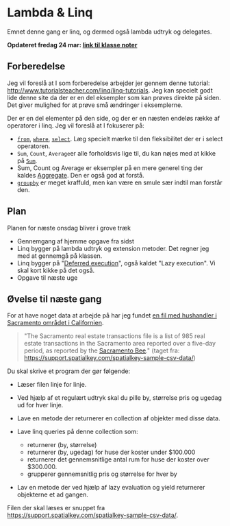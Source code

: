 # Lambda & Linq
Emnet denne gang er linq, og dermed også lambda udtryk og delegates.

**Opdateret fredag 24 mar: [link til klasse noter](notes.pdf)**

## Forberedelse
Jeg vil foreslå at I som forberedelse arbejder jer gennem denne tutorial: http://www.tutorialsteacher.com/linq/linq-tutorials. Jeg kan specielt godt lide denne site da der er en del eksempler som kan prøves direkte på siden. Det giver mulighed for at prøve små ændringer i eksemplerne.

Der er en del elementer på den side, og der er en næsten endeløs række af operatorer i linq. Jeg vil foreslå at I fokuserer på:

- [`from`](http://www.tutorialsteacher.com/linq/linq-query-syntax), [`where`](http://www.tutorialsteacher.com/linq/linq-filtering-operators-where), [`select`](http://www.tutorialsteacher.com/linq/linq-projection-operators). Læg specielt mærke til den fleksibilitet der er i select operatoren.
- `Sum`, `Count`, `Average`er alle forholdsvis lige til, du kan nøjes med at kikke på [`Sum`](http://www.tutorialsteacher.com/linq/linq-aggregation-operator-sum).
- Sum, Count og Average er eksempler på en mere generel ting der kaldes [Aggregate](http://www.tutorialsteacher.com/linq/linq-aggregation-operator-aggregate). Den er også god at forstå.
- [`groupby`](http://www.tutorialsteacher.com/linq/linq-grouping-operator-groupby-tolookup) er meget kraffuld, men kan være en smule sær indtil man forstår den.

## Plan
Planen for næste onsdag bliver i grove træk

* Gennemgang af hjemme opgave fra sidst
* Linq bygger på lambda udtryk og extension metoder. Det regner jeg med at gennemgå på klassen.
* Linq bygger på "[Deferred execution](http://www.tutorialsteacher.com/linq/linq-deferred-execution)", også kaldet "Lazy execution". Vi skal kort kikke på det også.
* Opgave til næste uge

## Øvelse til næste gang
For at have noget data at arbejde på har jeg fundet [en fil med hushandler i Sacramento området i Californien](Sacramentorealestatetransactions.csv).
>"The Sacramento real estate transactions file is a list of 985 real estate transactions in the Sacramento area reported over a five-day period, as reported by the [Sacramento Bee](http://www.sacbee.com/)." (taget fra: https://support.spatialkey.com/spatialkey-sample-csv-data/)

Du skal skrive et program der gør følgende:

- Læser filen linje for linje.

- Ved hjælp af et regulært udtryk skal du pille by, størrelse pris og ugedag ud for hver linje.

- Lave en metode der returnerer en collection af objekter med disse data.

-	Lave linq queries på denne collection som:
	- returnerer (by, størrelse)
	- returnerer (by, ugedag) for huse der koster under $100.000
	- returnerer det gennemsnitlige antal rum for huse der koster over $300.000.
	- grupperer gennemsnitlig pris og størrelse for hver by

- Lav en metode der ved hjælp af lazy evaluation og yield returnerer objekterne et ad gangen.

Filen der skal læses er snuppet fra https://support.spatialkey.com/spatialkey-sample-csv-data/. 


